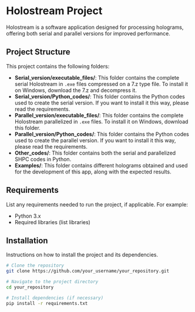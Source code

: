 # Holostream Project

Holostream is a software application designed for processing holograms, offering both serial and parallel versions for improved performance.

## Project Structure

This project contains the following folders:

- **Serial_version/executable_files/**: This folder contains the complete serial Holostream in `.exe` files compressed on a 7.z type file. To install it on Windows, download the 7.z and decompress it.
- **Serial_version/Python_codes/**: This folder contains the Python codes used to create the serial version. If you want to install it this way, please read the requirements.
- **Parallel_version/executable_files/**: This folder contains the complete Holostream parallelized in `.exe` files. To install it on Windows, download this folder.
- **Parallel_version/Python_codes/**: This folder contains the Python codes used to create the parallel version. If you want to install it this way, please read the requirements.
- **Other_codes/**: This folder contains both the serial and parallelized SHPC codes in Python.
- **Examples/**: This folder contains different holograms obtained and used for the development of this app, along with the expected results.

## Requirements

List any requirements needed to run the project, if applicable. For example:

- Python 3.x
- Required libraries (list libraries)

## Installation

Instructions on how to install the project and its dependencies.

```bash
# Clone the repository
git clone https://github.com/your_username/your_repository.git

# Navigate to the project directory
cd your_repository

# Install dependencies (if necessary)
pip install -r requirements.txt
